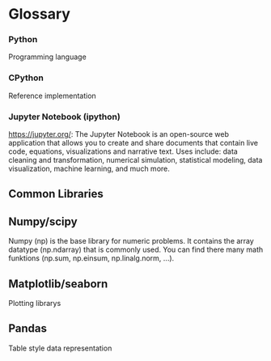 # Glossary

### Python
Programming language

### CPython
Reference implementation

### Jupyter Notebook (ipython)
https://jupyter.org/: The Jupyter Notebook is an open-source web application that allows you to create and share documents that contain live code, equations, visualizations and narrative text. Uses include: data cleaning and transformation, numerical simulation, statistical modeling, data visualization, machine learning, and much more.

## Common Libraries

## Numpy/scipy 
Numpy (np) is the base library for numeric problems.
It contains the array datatype (np.ndarray) that is commonly used.
You can find there many math funktions (np.sum, np.einsum, np.linalg.norm, ...).

## Matplotlib/seaborn
Plotting librarys

## Pandas
Table style data representation


